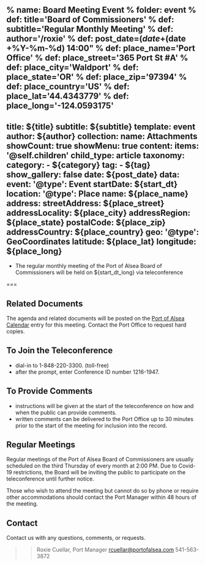 % name: Board Meeting Event
% folder: event
% def: title='Board of Commissioners'
% def: subtitle='Regular Monthly Meeting'
% def: author='/roxie'
% def: post_date=$(date +%Y-%m-%d)
% def: category="Meetings"
% def: tag="BOC"
% def: start_dt="$(date +%Y-%m-%d) 14:00"
% def: place_name='Port Office'
% def: place_street='365 Port St #A'
% def: place_city='Waldport'
% def: place_state='OR'
% def: place_zip='97394'
% def: place_country='US'
% def: place_lat='44.4343779'
% def: place_long='-124.0593175'
---
title: ${title}
subtitle: ${subtitle}
template: event
author: ${author}
collection:
    name: Attachments
    showCount: true
    showMenu: true
content:
    items: '@self.children'
child_type: article
taxonomy:
    category: 
        - ${category}
    tag: 
        - ${tag}
show_gallery: false
date: ${post_date}
data:
    event:
        '@type': Event
        startDate: ${start_dt}
        location:
            '@type': Place
            name: ${place_name}
            address:
                streetAddress: ${place_street}
                addressLocality: ${place_city}
                addressRegion: ${place_state}
                postalCode: ${place_zip}
                addressCountry: ${place_country}
            geo:
                '@type': GeoCoordinates
                latitude: ${place_lat}
                longitude:  ${place_long} 
---

- The regular monthly meeting of the Port of Alsea Board of Commissioners will be held on ${start_dt_long} via teleconference

===



## Related Documents
The agenda and related documents will be posted on the [Port of Alsea Calendar](http://www.portofalsea.com/calendar) entry for this meeting. Contact the Port Office to request hard copies.

## To Join the Teleconference
- dial-in to 1-848-220-3300. (toll-free)
- after the prompt, enter Conference ID number 1216-1947.

## To Provide Comments
- instructions will be given at the start of the teleconference on how and when the public can provide comments.
- written comments can be delivered to the Port Office up to 30 minutes prior to the start of the meeting for inclusion into the record.

## Regular Meetings
Regular meetings of the Port of Alsea Board of Commissioners are usually scheduled on the third Thursday of every month at 2:00 PM. Due to Covid-19 restrictions, the Board will be inviting the public to participate on the teleconference until further notice.

Those who wish to attend the meeting but cannot do so by phone or require other accommodations should contact the Port Manager within 48 hours of the meeting. 

## Contact
Contact us with any questions, comments, or requests. 

>> Roxie Cuellar, Port Manager
    rcuellar@portofalsea.com
    541-563-3872 

